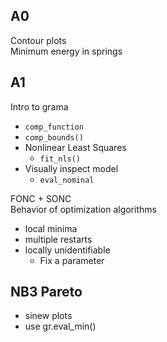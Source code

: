 ## A0
Contour plots  
Minimum energy in springs

## A1
Intro to grama
- `comp_function`  
- `comp_bounds()`
- Nonlinear Least Squares
    - `fit_nls()`
- Visually inspect model
    - `eval_nominal`

FONC + SONC  
Behavior of optimization algorithms
- local minima
- multiple restarts
- locally unidentifiable
    - Fix a parameter

## NB3 Pareto
- sinew plots
- use gr.eval_min()
